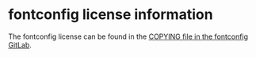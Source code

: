 # fontconfig license information

The fontconfig license can be found in the
[COPYING file in the fontconfig GitLab](https://gitlab.freedesktop.org/fontconfig/fontconfig/-/blob/main/COPYING).
